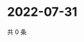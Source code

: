 # 2022-07-31

共 0 条

<!-- BEGIN WEIBO -->
<!-- 最后更新时间 Sun Jul 31 2022 07:00:46 GMT+0800 (China Standard Time) -->

<!-- END WEIBO -->

